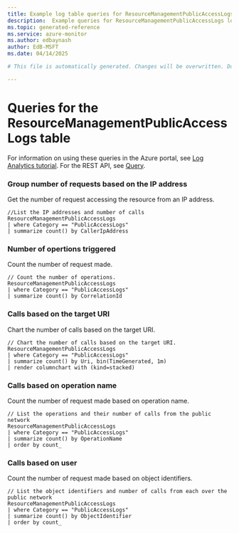 ```yaml
---
title: Example log table queries for ResourceManagementPublicAccessLogs
description:  Example queries for ResourceManagementPublicAccessLogs log table
ms.topic: generated-reference
ms.service: azure-monitor
ms.author: edbaynash
author: EdB-MSFT
ms.date: 04/14/2025

# This file is automatically generated. Changes will be overwritten. Do not change this file directly. 

---
```


# Queries for the ResourceManagementPublicAccessLogs table

For information on using these queries in the Azure portal, see [Log Analytics tutorial](/azure/azure-monitor/logs/log-analytics-tutorial). For the REST API, see [Query](/rest/api/loganalytics/query).


### Group number of requests based on the IP address  


Get the number of request accessing the resource from an IP address.  

```query
//List the IP addresses and number of calls
ResourceManagementPublicAccessLogs
| where Category == "PublicAccessLogs"
| summarize count() by CallerIpAddress 
```



### Number of opertions triggered  


Count the number of request made.  

```query
// Count the number of operations.
ResourceManagementPublicAccessLogs
| where Category == "PublicAccessLogs"
| summarize count() by CorrelationId 
```



### Calls based on the target URI  


Chart the number of calls based on the target URI.  

```query
// Chart the number of calls based on the target URI.
ResourceManagementPublicAccessLogs
| where Category == "PublicAccessLogs"
| summarize count() by Uri, bin(TimeGenerated, 1m)
| render columnchart with (kind=stacked) 
```



### Calls based on operation name  


Count the number of request made based on operation name.  

```query
// List the operations and their number of calls from the public network
ResourceManagementPublicAccessLogs
| where Category == "PublicAccessLogs"
| summarize count() by OperationName
| order by count_
```



### Calls based on user  


Count the number of request made based on object identifiers.  

```query
// List the object identifiers and number of calls from each over the public network
ResourceManagementPublicAccessLogs
| where Category == "PublicAccessLogs"
| summarize count() by ObjectIdentifier
| order by count_ 
```

